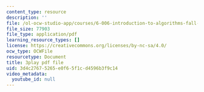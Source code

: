 ```yaml
---
content_type: resource
description: ''
file: /ol-ocw-studio-app/courses/6-006-introduction-to-algorithms-fall-2011/3d4c27675265e0f65f1cd4596b3f9c14_jZbkToeNK2g.pdf
file_size: 77903
file_type: application/pdf
learning_resource_types: []
license: https://creativecommons.org/licenses/by-nc-sa/4.0/
ocw_type: OCWFile
resourcetype: Document
title: 3play pdf file
uid: 3d4c2767-5265-e0f6-5f1c-d4596b3f9c14
video_metadata:
  youtube_id: null
---
```

